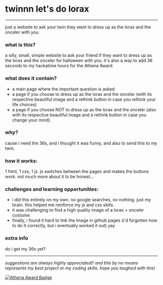 # twinnn let's do lorax

--------
just a website to ask your twin they want to dress up as the lorax and the onceler with you. 

### what is this?
a silly, small, simple website to ask your friend if they want to dress up as the lorax and the onceler for halloween with you.
it's also a way to add 36 seconds to my hackatime hours for the Athena Award. 

### what does it contain?
- a main page where the important question is asked
- a page if you choose to dress up as the lorax and the onceler (with its respective beautiful image and a rethink button
in case you rethink your life choices)
- a page if you choose NOT to dress up as the lorax and the onceler (also with its respective beautiful image and a rethink
button in case you change your mind).

### why?
cause i need the 36s, and i thought it was funny, and also to send this to my twin.

### how it works:
1 html, 1 css, 1 js. js switches between the pages and makes the buttons work. not much more about it to be honest...

### challenges and learning opportunities:
- i did this entirely on my own. no google searches, no nothing. just my brain. this helped me reinforce my js and css skills. 
- it was challenging to find a high quality image of a lorax + onceler costume. 
- finally, i found it hard to link the image in github pages (i'd forgotten how to do it correctly, but i eventually worked it out)
yay

### extra info
do i get my 36s yet?

------
_suggestions are always highly appreciated!! and this by no means represents my best project or my coding skills. hope you laughed with
this!_

[![Athena Award Badge](https://img.shields.io/endpoint?url=https%3A%2F%2Faward.athena.hackclub.com%2Fapi%2Fbadge)](https://award.athena.hackclub.com?utm_source=readme)
